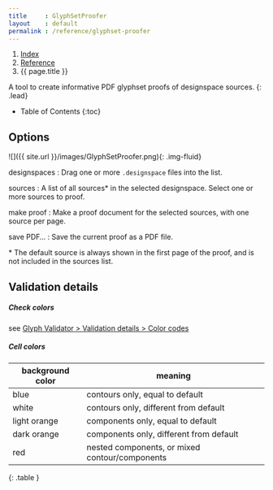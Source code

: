 ```yaml
---
title     : GlyphSetProofer
layout    : default
permalink : /reference/glyphset-proofer
---
```


<nav aria-label="breadcrumb">
  <ol class="breadcrumb small">
    <li class="breadcrumb-item"><a href="{{ site.url }}">Index</a></li>
    <li class="breadcrumb-item"><a href="{{ site.url }}/reference">Reference</a></li>
    <li class="breadcrumb-item active" aria-current="page">{{ page.title }}</li>
  </ol>
</nav>

A tool to create informative PDF glyphset proofs of designspace sources.
{: .lead}

* Table of Contents
{:toc}


Options
-------

![]({{ site.url }}/images/GlyphSetProofer.png){: .img-fluid}


designspaces
: Drag one or more `.designspace` files into the list.

sources
: A list of all sources\* in the selected designspace. Select one or more sources to proof.

make proof
: Make a proof document for the selected sources, with one source per page.

save PDF…
: Save the current proof as a PDF file.

\* The default source is always shown in the first page of the proof, and is not included in the sources list.  



Validation details
------------------

##### Check colors

see [Glyph Validator > Validation details > Color codes](glyph-validator)

##### Cell colors

| background color | meaning                                        | 
|------------------|------------------------------------------------|
| blue             | contours only, equal to default                |
| white            | contours only, different from default          |
| light orange     | components only, equal to default              |
| dark orange      | components only, different from default        |
| red              | nested components, or mixed contour/components |
{: .table }
